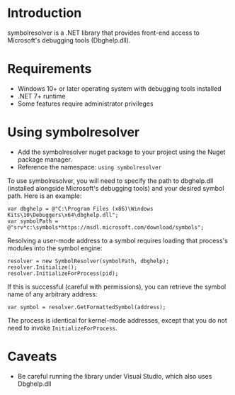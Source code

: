 # Introduction

symbolresolver is a .NET library that provides front-end access to Microsoft's debugging tools (Dbghelp.dll).

# Requirements
* Windows 10+ or later operating system with debugging tools installed
* .NET 7+ runtime
* Some features require administrator privileges

# Using symbolresolver

* Add the symbolresolver nuget package to your project using the Nuget package manager.
* Reference the namespace: `using symbolresolver`

To use symbolresolver, you will need to specify the path to dbghelp.dll (installed alongside Microsoft's debugging tools) and your desired symbol path. Here is an example:

```
var dbghelp = @"C:\Program Files (x86)\Windows Kits\10\Debuggers\x64\dbghelp.dll";
var symbolPath = @"srv*c:\symbols*https://msdl.microsoft.com/download/symbols";
```

Resolving a user-mode address to a symbol requires loading that process's modules into the symbol engine:

```
resolver = new SymbolResolver(symbolPath, dbghelp);
resolver.Initialize();
resolver.InitializeForProcess(pid);
```

If this is successful (careful with permissions), you can retrieve the symbol name of any arbitrary address:

```
var symbol = resolver.GetFormattedSymbol(address);
```

The process is identical for kernel-mode addresses, except that you do not need to invoke `InitializeForProcess`.

# Caveats
* Be careful running the library under Visual Studio, which also uses Dbghelp.dll
